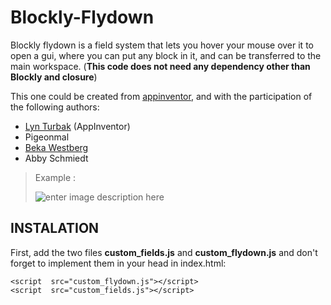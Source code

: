 
# Blockly-Flydown
Blockly flydown is a field system that lets you hover your mouse over it to open a gui, where you can put any block in it, and can be transferred to the main workspace. (**This code does not need any dependency other than Blockly and closure**)

This one could be created from [appinventor](https://github.com/mit-cml/appinventor-sources), and with the participation of the following authors:
- [Lyn Turbak](fturbak@wellesley.edu) (AppInventor)
- Pigeonmal
- [Beka Westberg](http://bekawestberg.me/)
- Abby Schmiedt

> Example :
> 
> ![enter image description
> here](https://media.discordapp.net/attachments/533339036777971723/879752511345537125/blockly.PNG)

 
## INSTALATION

First, add the two files **custom_fields.js** and **custom_flydown.js** and don't forget to implement them in your head in index.html:

    <script  src="custom_flydown.js"></script>
    <script  src="custom_fields.js"></script>

